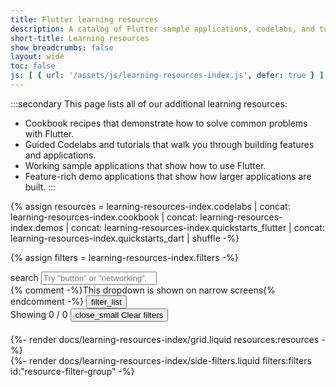 ```yaml
---
title: Flutter learning resources
description: A catalog of Flutter sample applications, codelabs, and tutorials.
short-title: Learning resources
show_breadcrumbs: false
layout: wide
toc: false
js: [ { url: '/assets/js/learning-resources-index.js', defer: true } ]
---
```


:::secondary
This page lists all of our additional learning resources:
* Cookbook recipes that demonstrate how to solve common problems with Flutter.
* Guided Codelabs and tutorials that walk you through building features and applications.
* Working sample applications that show how to use Flutter.
* Feature-rich demo applications that show how larger applications are built.
:::

{% assign resources = learning-resources-index.codelabs | concat: learning-resources-index.cookbook | concat: learning-resources-index.demos | concat: learning-resources-index.quickstarts_flutter | concat: learning-resources-index.quickstarts_dart | shuffle -%}

{% assign filters = learning-resources-index.filters -%}

<div id="resource-index-content">
    <div class="left-col" id="resource-index-main-content">
        <div 
            id="resource-search-group" 
            class="chip-filters-group" 
            style="margin-bottom:20px"
        >
            <div class="top-row">
                <div class="search-wrapper" id="resource-search">
                    <span class="material-symbols leading-icon" aria-hidden="true">search</span>
                    <input type="search" placeholder='Try "button" or "networking"...'
                        aria-label="Search learning resources by name and category">
                </div>
                {% comment -%}This dropdown is shown on narrow screens{% endcomment -%}
                <button class="show-filters-button">
                    <span class="material-symbols" aria-hidden="true">filter_list</span>
                </button>
            </div>
            <div class="label-row">
                <label for="resource-search">
                    Showing <span id="displayed-resource-card-count">0</span> / <span id="total-resource-card-count">0</span>
                </label>
                <button id="clear-resource-index-filters">
                    <span class="material-symbols" aria-hidden="true">close_small</span>
                    <span>Clear filters</span>
                </button>
            </div>
        </div>
        {%- render docs/learning-resources-index/grid.liquid resources:resources -%}
    </div>
    <div class="right-col">
        {%- render docs/learning-resources-index/side-filters.liquid filters:filters id:"resource-filter-group" -%}
    </div>
</div>

